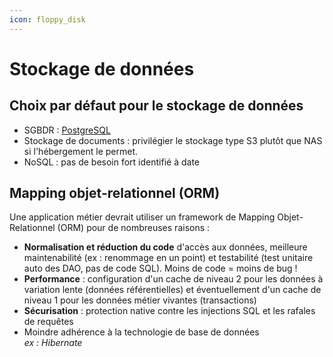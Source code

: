 ```yaml
---
icon: floppy_disk
---
```


# Stockage de données

## Choix par défaut pour le stockage de données

- SGBDR : [PostgreSQL](/postgresql.md)
- Stockage de documents : privilégier le stockage type S3 plutôt que NAS si l'hébergement le permet.
- NoSQL : pas de besoin fort identifié à date

## Mapping objet-relationnel (ORM)

Une application métier devrait utiliser un framework de Mapping Objet-Relationnel (ORM) pour de
nombreuses raisons :

- **Normalisation et réduction du code** d'accès aux données, meilleure maintenabilité (ex : renommage en un point) et
  testabilité (test unitaire auto des DAO, pas de code SQL). Moins de code = moins de bug !
- **Performance** : configuration d'un cache de niveau 2 pour les données à variation lente (données référentielles) et
  éventuellement d'un cache de niveau 1 pour les données métier vivantes (transactions)
- **Sécurisation** : protection native contre les injections SQL et les rafales de requêtes
- Moindre adhérence à la technologie de base de données\
  _ex : Hibernate_
